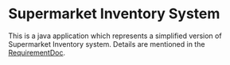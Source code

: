 # Supermarket Inventory System

This is a java application which represents a simplified version of Supermarket Inventory system. Details are mentioned in the [RequirementDoc](SupermarketInventoryn/RequirementDoc.pdf).